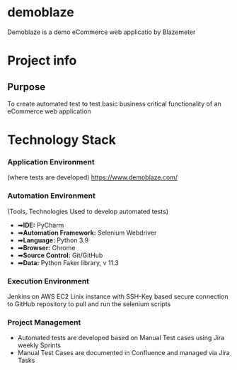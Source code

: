 # demoblaze
Demoblaze is a demo eCommerce web applicatio by Blazemeter
# Project info

## Purpose
To create automated test to test basic business critical functionality of an eCommerce web application

# Technology Stack

### Application Environment
(where tests are developed)
https://www.demoblaze.com/

### Automation Environment
(Tools, Technologies Used to develop automated tests)

- ➡**IDE:** PyCharm
- ➡**Automation Framework:** Selenium Webdriver
- ➡**Language:** Python 3.9
- ➡**Browser:** Chrome
- ➡**Source Control:** Git/GitHub
- ➡**Data:** Python Faker library, v 11.3

### Execution Environment
Jenkins on AWS EC2 Linix instance with SSH-Key based secure connection to GitHub repository to pull and run the selenium scripts


### Project Management
- Automated tests are developed based on Manual Test cases using Jira weekly Sprints
- Manual Test Cases are documented in Confluence and managed via Jira Tasks
